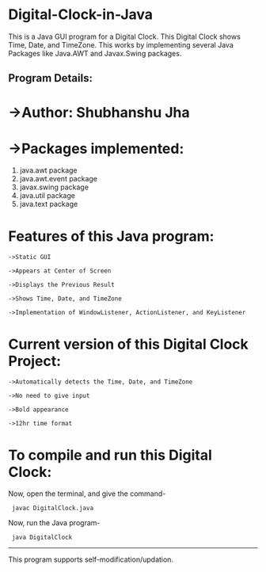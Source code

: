 # Digital-Clock-in-Java
This is a Java GUI program for a Digital Clock. This Digital Clock shows Time, Date, and TimeZone. This works by implementing several Java Packages like Java.AWT and Javax.Swing packages.


## Program Details:

# ->Author: Shubhanshu Jha

# ->Packages implemented:

 1. java.awt package
 2. java.awt.event package
 3. javax.swing package
 4. java.util package
 5. java.text package


# Features of this Java program:
```
->Static GUI

->Appears at Center of Screen

->Displays the Previous Result

->Shows Time, Date, and TimeZone

->Implementation of WindowListener, ActionListener, and KeyListener
```


# Current version of this Digital Clock Project:
```
->Automatically detects the Time, Date, and TimeZone

->No need to give input

->Bold appearance

->12hr time format
```

# To compile and run this Digital Clock:

Now, open the terminal, and give the command-
```
 javac DigitalClock.java
```
Now, run the Java program-
```
 java DigitalClock
```


_____________________________________________________________________________________________________
This program supports self-modification/updation.
